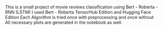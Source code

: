 This is a small project of movie reviews classification using Bert - Roberta - RNN (LSTM)
I used Bert - Roberta TensorHub Edition and Hugging Face Edition
Each Algorithm is tried once with preprocessing and once without 
All necessary plots are generated in the notebook as well.